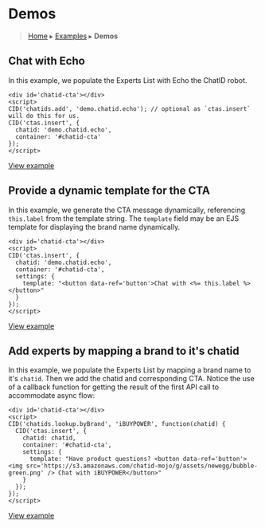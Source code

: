 Demos
=====

> [Home](index.md) ▸ [Examples](index.md#Examples) ▸ **Demos**

## Chat with Echo

In this example, we populate the Experts List with Echo the ChatID robot.

```
<div id='chatid-cta'></div>
<script>
CID('chatids.add', 'demo.chatid.echo'); // optional as `ctas.insert` will do this for us.
CID('ctas.insert', {
  chatid: 'demo.chatid.echo',
  container: '#chatid-cta'
});
</script>
```

[View example](http://demo.chatid.com/chatbar/docs-echo/index.html)

## Provide a dynamic template for the CTA

In this example, we generate the CTA message dynamically, referencing `this.label` from
the template string. The `template` field may be an EJS template for displaying the brand
name dynamically.

```
<div id='chatid-cta'></div>
<script>
CID('ctas.insert', {
  chatid: 'demo.chatid.echo',
  container: '#chatid-cta',
  settings: {
    template: "<button data-ref='button'>Chat with <%= this.label %></button>"
  }
});
</script>
```

[View example](http://demo.chatid.com/chatbar/docs-cta/index.html)

## Add experts by mapping a brand to it's chatid

In this example, we populate the Experts List by mapping a brand name to it's `chatid`.
Then we add the chatid and corresponding CTA. Notice the use of a callback function for
getting the result of the first API call to accommodate async flow:

```
<div id='chatid-cta'></div>
<script>
CID('chatids.lookup.byBrand', 'iBUYPOWER', function(chatid) {
  CID('ctas.insert', {
    chatid: chatid,
    container: '#chatid-cta',
    settings: {
      template: "Have product questions? <button data-ref='button'><img src='https://s3.amazonaws.com/chatid-mojo/g/assets/newegg/bubble-green.png' /> Chat with iBUYPOWER</button>"
    }
  });
});
</script>
```

[View example](http://demo.chatid.com/chatbar/docs-map-brand/index.html)
